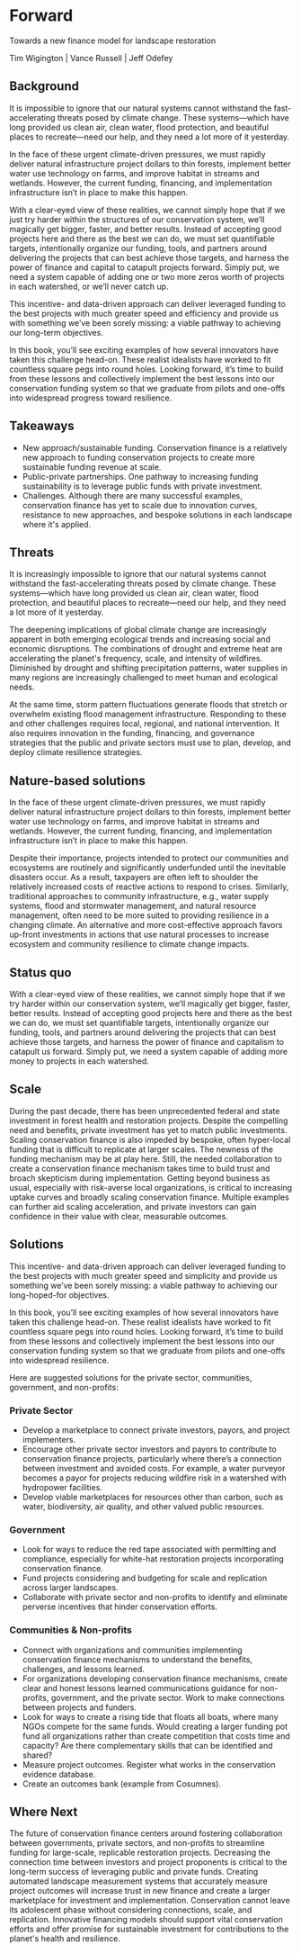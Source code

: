 # Forward
Towards a new finance model for landscape restoration

Tim Wigington | Vance Russell | Jeff Odefey

## Background
It is impossible to ignore that our natural systems cannot withstand the fast-accelerating threats posed by climate change. These systems—which have long provided us clean air, clean water, flood protection, and beautiful places to recreate—need our help, and they need a lot more of it yesterday.
 
In the face of these urgent climate-driven pressures, we must rapidly deliver natural infrastructure project dollars to thin forests, implement better water use technology on farms, and improve habitat in streams and wetlands. However, the current funding, financing, and implementation infrastructure isn’t in place to make this happen.
 
With a clear-eyed view of these realities, we cannot simply hope that if we just try harder within the structures of our conservation system, we’ll magically get bigger, faster, and better results. Instead of accepting good projects here and there as the best we can do, we must set quantifiable targets, intentionally organize our funding, tools, and partners around delivering the projects that can best achieve those targets, and harness the power of finance and capital to catapult projects forward. Simply put, we need a system capable of adding one or two more zeros worth of projects in each watershed, or we’ll never catch up.
 
This incentive- and data-driven approach can deliver leveraged funding to the best projects with much greater speed and efficiency and provide us with something we’ve been sorely missing: a viable pathway to achieving our long-term objectives.
 
In this book, you’ll see exciting examples of how several innovators have taken this challenge head-on. These realist idealists have worked to fit countless square pegs into round holes. Looking forward, it’s time to build from these lessons and collectively implement the best lessons into our conservation funding system so that we graduate from pilots and one-offs into widespread progress toward resilience.

## Takeaways
- New approach/sustainable funding. Conservation finance is a relatively new approach to funding conservation projects to create more sustainable funding revenue at scale.
- Public-private partnerships. One pathway to increasing funding sustainability is to leverage public funds with private investment.
- Challenges. Although there are many successful examples, conservation finance has yet to scale due to innovation curves, resistance to new approaches, and bespoke solutions in each landscape where it's applied.

## Threats
It is increasingly impossible to ignore that our natural systems cannot withstand the fast-accelerating threats posed by climate change. These systems—which have long provided us clean air, clean water, flood protection, and beautiful places to recreate—need our help, and they need a lot more of it yesterday.

The deepening implications of global climate change are increasingly apparent in both emerging ecological trends and increasing social and economic disruptions. The combinations of drought and extreme heat are accelerating the planet's frequency, scale, and intensity of wildfires. Diminished by drought and shifting precipitation patterns, water supplies in many regions are increasingly challenged to meet human and ecological needs. 

At the same time, storm pattern fluctuations generate floods that stretch or overwhelm existing flood management infrastructure. Responding to these and other challenges requires local, regional, and national intervention. It also requires innovation in the funding, financing, and governance strategies that the public and private sectors must use to plan, develop, and deploy climate resilience strategies.

## Nature-based solutions
In the face of these urgent climate-driven pressures, we must rapidly deliver natural infrastructure project dollars to thin forests, implement better water use technology on farms, and improve habitat in streams and wetlands. However, the current funding, financing, and implementation infrastructure isn’t in place to make this happen.

Despite their importance, projects intended to protect our communities and ecosystems are routinely and significantly underfunded until the inevitable disasters occur. As a result, taxpayers are often left to shoulder the relatively increased costs of reactive actions to respond to crises. Similarly, traditional approaches to community infrastructure, e.g., water supply systems, flood and stormwater management, and natural resource management, often need to be more suited to providing resilience in a changing climate. An alternative and more cost-effective approach favors up-front investments in actions that use natural processes to increase ecosystem and community resilience to climate change impacts.

## Status quo
With a clear-eyed view of these realities, we cannot simply hope that if we try harder within our conservation system, we’ll magically get bigger, faster, better results. Instead of accepting good projects here and there as the best we can do, we must set quantifiable targets, intentionally organize our funding, tools, and partners around delivering the projects that can best achieve those targets, and harness the power of finance and capitalism to catapult us forward. Simply put, we need a system capable of adding more money to projects in each watershed.

## Scale
During the past decade, there has been unprecedented federal and state investment in forest health and restoration projects. Despite the compelling need and benefits, private investment has yet to match public investments. Scaling conservation finance is also impeded by bespoke, often hyper-local funding that is difficult to replicate at larger scales. The newness of the funding mechanism may be at play here. Still, the needed collaboration to create a conservation finance mechanism takes time to build trust and broach skepticism during implementation. Getting beyond business as usual, especially with risk-averse local organizations, is critical to increasing uptake curves and broadly scaling conservation finance. Multiple examples can further aid scaling acceleration, and private investors can gain confidence in their value with clear, measurable outcomes.

## Solutions
This incentive- and data-driven approach can deliver leveraged funding to the best projects with much greater speed and simplicity and provide us something we’ve been sorely missing: a viable pathway to achieving our long-hoped-for objectives.

In this book, you’ll see exciting examples of how several innovators have taken this challenge head-on. These realist idealists have worked to fit countless square pegs into round holes. Looking forward, it’s time to build from these lessons and collectively implement the best lessons into our conservation funding system so that we graduate from pilots and one-offs into widespread resilience.

Here are suggested solutions for the private sector, communities, government, and non-profits:

### Private Sector
- Develop a marketplace to connect private investors, payors, and project implementers.
- Encourage other private sector investors and payors to contribute to conservation finance projects, particularly where there’s a connection between investment and avoided costs. For example, a water purveyor becomes a payor for projects reducing wildfire risk in a watershed with hydropower facilities.
- Develop viable marketplaces for resources other than carbon, such as water, biodiversity, air quality, and other valued public resources.

### Government
- Look for ways to reduce the red tape associated with permitting and compliance, especially for white-hat restoration projects incorporating conservation finance.
- Fund projects considering and budgeting for scale and replication across larger landscapes.
- Collaborate with private sector and non-profits to identify and eliminate perverse incentives that hinder conservation efforts.

### Communities & Non-profits
- Connect with organizations and communities implementing conservation finance mechanisms to understand the benefits, challenges, and lessons learned.
- For organizations developing conservation finance mechanisms, create clear and honest lessons learned communications guidance for non-profits, government, and the private sector. Work to make connections between projects and funders.
- Look for ways to create a rising tide that floats all boats, where many NGOs compete for the same funds. Would creating a larger funding pot fund all organizations rather than create competition that costs time and capacity? Are there complementary skills that can be identified and shared? 
- Measure project outcomes. Register what works in the conservation evidence database.
- Create an outcomes bank (example from Cosumnes).

## Where Next
The future of conservation finance centers around fostering collaboration between governments, private sectors, and non-profits to streamline funding for large-scale, replicable restoration projects. Decreasing the connection time between investors and project proponents is critical to the long-term success of leveraging public and private funds. Creating automated landscape measurement systems that accurately measure project outcomes will increase trust in new finance and create a larger marketplace for investment and implementation. Conservation cannot leave its adolescent phase without considering connections, scale, and replication. Innovative financing models should support vital conservation efforts and offer promise for sustainable investment for contributions to the planet's health and resilience.